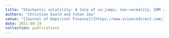 ```yaml
---
title: "Stochastic volatility: A tale of co-jumps, non-normality, GMM and high frequency data"
authors: "Christian Ewald and Yihan Zou"
venue: "[Journal of Empirical Finance]([https://www.sciencedirect.com/journal/journal-of-empirical-finance](https://www.sciencedirect.com/science/article/pii/S0927539821000657))"
date: 2021-08-19
collection: publications
---
```

